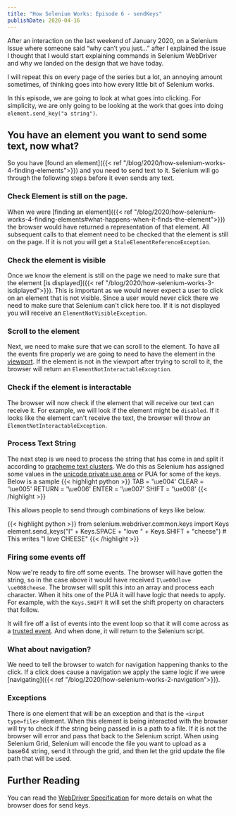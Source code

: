 ```yaml
---
title: "How Selenium Works: Episode 6 - sendKeys"
publishDate: 2020-04-16
---
```


After an interaction on the last weekend of January 2020, on a Selenium Issue where someone said “why can’t you just…” after I explained the issue I thought that I would start explaining commands in Selenium WebDriver and why we landed on the design that we have today.

I will repeat this on every page of the series but a lot, an annoying amount sometimes, of thinking goes into how every little bit of Selenium works. 

In this episode, we are going to look at what goes into clicking. For simplicity, we are only going to be looking at the work that goes into doing `element.send_key("a string")`.

## You have an element you want to send some text, now what?

So you have [found an element]({{< ref "/blog/2020/how-selenium-works-4-finding-elements">}}) and you need to send text to it. Selenium will go through the following steps before it even sends any text.

### Check Element is still on the page.

When we were [finding an element]({{< ref "/blog/2020/how-selenium-works-4-finding-elements#what-happens-when-it-finds-the-element">}}) the browser would have returned a representation of that element. All subsequent calls to that element need to be checked that the element is still on the page. If it is not you will get a `StaleElementReferenceException`.

### Check the element is visible

Once we know the element is still on the page we need to make sure that the element [is displayed]({{< ref "/blog/2020/how-selenium-works-3-isdiplayed">}}). This is important as we would never expect a user to click on an element that is not visible. Since a user would never click there we need to make sure that Selenium can't click here too. If it is not displayed you will receive an `ElementNotVisibleException`.

### Scroll to the element

Next, we need to make sure that we can scroll to the element. To have all the events fire properly we are going to need to have the element in the [viewport](https://developer.mozilla.org/en-US/docs/Glossary/Viewport). If the element is not in the viewport after trying to scroll to it, the browser will return an `ElementNotInteractableException`.

### Check if the element is interactable

The browser will now check if the element that will receive our text can receive it. For example, we will look if the element might be `disabled`. If it looks like the element can't receive the text, the browser will throw an `ElementNotInteractableException`.

### Process Text String

The next step is we need to process the string that has come in and split it according to [grapheme text clusters](http://www.unicode.org/reports/tr29/). We do this as Selenium has assigned some values in the [unicode private use area](https://en.wikipedia.org/wiki/Private_Use_Areas) or PUA for some of the keys. Below is a sample
{{< highlight python >}}
    TAB = '\ue004'
    CLEAR = '\ue005'
    RETURN = '\ue006'
    ENTER = '\ue007'
    SHIFT = '\ue008'
{{< /highlight >}}

This allows people to send through combinations of keys like below.

{{< highlight python >}}
    from selenium.webdriver.common.keys import Keys
    element.send_keys("I" + Keys.SPACE + "love " + Keys.SHIFT + "cheese")
    # This writes "I love CHEESE"
{{< /highlight >}}

### Firing some events off

Now we're ready to fire off some events. The browser will have gotten the string, so in the case above it would have received `I\ue00dlove \ue008cheese`. The browser will split this into an array and process each character. When it hits one of the PUA it will have logic that needs to apply. For example, with the `Keys.SHIFT` it will set the shift property on characters that follow.

It will fire off a list of events into the event loop so that it will come across as a [trusted event](https://dom.spec.whatwg.org/#dom-event-istrusted). And when done, it will return to the Selenium script.

### What about navigation?

We need to tell the browser to watch for navigation happening thanks to the click. If a click does cause a navigation we apply the same logic if we were [navigating]({{< ref "/blog/2020/how-selenium-works-2-navigation">}}).

### Exceptions

There is one element that will be an exception and that is the `<input type=file>` element. When this element is being interacted with the browser will try to check if the string being passed in is a path to a file. If it is not the browser will error and pass that back to the Selenium script. When using Selenium Grid, Selenium will encode the file you want to upload as a base64 string, send it through the grid, and then let the grid update the file path that will be used.

## Further Reading

You can read the [WebDriver Specification](https://w3c.github.io/webdriver/#element-send-keys) for more details on what the browser does for send keys.
